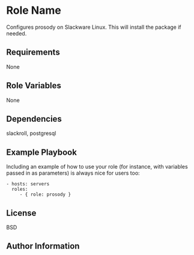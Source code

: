 # Role Name

Configures prosody on Slackware Linux. This will install the package if needed.

## Requirements

None

## Role Variables

None

## Dependencies

slackroll, postgresql

## Example Playbook

Including an example of how to use your role (for instance, with variables passed in as parameters) is always nice for users too:

    - hosts: servers
      roles:
         - { role: prosody }

## License

BSD

## Author Information
